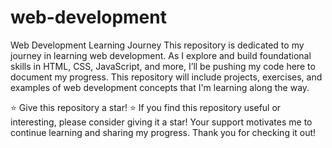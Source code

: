 # web-development
Web Development Learning Journey
This repository is dedicated to my journey in learning web development. As I explore and build foundational skills in HTML, CSS, JavaScript, and more, I’ll be pushing my code here to document my progress. This repository will include projects, exercises, and examples of web development concepts that I'm learning along the way.

⭐️ Give this repository a star! ⭐️
If you find this repository useful or interesting, please consider giving it a star! Your support motivates me to continue learning and sharing my progress. Thank you for checking it out!
